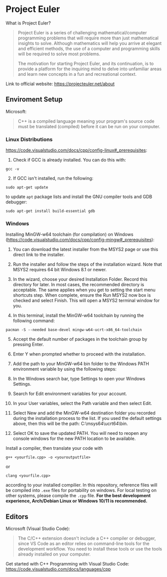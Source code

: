 # Project Euler

What is Project Euler?
>Project Euler is a series of challenging mathematical/computer programming problems that will require more than just mathematical insights to solve. Although mathematics will help you arrive at elegant and efficient methods, the use of a computer and programming skills will be required to solve most problems.
>
>The motivation for starting Project Euler, and its continuation, is to provide a platform for the inquiring mind to delve into unfamiliar areas and learn new concepts in a fun and recreational context.

Link to official website: https://projecteuler.net/about

## Enviroment Setup
Microsoft:
>C++ is a compiled language meaning your program's source code must be translated (compiled) before it can be run on your computer.

### Linux Distributions

https://code.visualstudio.com/docs/cpp/config-linux#_prerequisites:
1. Check if GCC is already installed. You can do this with:

```
gcc -v
```
2. If GCC isn't installed, run the following:

```
sudo apt-get update
```
to update ```apt``` package lists and install the GNU compiler tools and GDB debugger:

```
sudo apt-get install build-essential gdb
```

### Windows

Installing MinGW-w64 toolchain (for compilation) on Windows (https://code.visualstudio.com/docs/cpp/config-mingw#_prerequisites):
1. You can download the latest installer from the MSYS2 page or use this direct link to the installer.

2. Run the installer and follow the steps of the installation wizard. Note that MSYS2 requires 64 bit Windows 8.1 or newer.

3. In the wizard, choose your desired Installation Folder. Record this directory for later. In most cases, the recommended directory is acceptable. The same applies when you get to setting the start menu shortcuts step. When complete, ensure the Run MSYS2 now box is checked and select Finish. This will open a MSYS2 terminal window for you.

4. In this terminal, install the MinGW-w64 toolchain by running the following command:

```
pacman -S --needed base-devel mingw-w64-ucrt-x86_64-toolchain
```

5. Accept the default number of packages in the toolchain group by pressing Enter.

6. Enter Y when prompted whether to proceed with the installation.

7. Add the path to your MinGW-w64 bin folder to the Windows PATH environment variable by using the following steps:

  1. In the Windows search bar, type Settings to open your Windows Settings.
  2. Search for Edit environment variables for your account.
  3. In your User variables, select the Path variable and then select Edit.
  4. Select New and add the MinGW-w64 destination folder you recorded during the installation process to the list. If you used the default settings above, then this will be the path: C:\msys64\ucrt64\bin.
  5. Select OK to save the updated PATH. You will need to reopen any console windows for the new PATH location to be available.

Install a compiler, then translate your code with 
```
g++ <yourfile.cpp> -o <youroutputfile>
```
or
```
clang <yourfile.cpp>
```
according to your installed compilier. In this repository, reference files will be compiled into ```.exe``` files for portability on windows. For local testing on other systems, please compile the ```.cpp``` file. **For the best development experience, Arch/Debian Linux or Windows 10/11 is recommended.**


## Editors
Microsoft (Visual Studio Code):
>The C/C++ extension doesn't include a C++ compiler or debugger, since VS Code as an editor relies on command-line tools for the development workflow. You need to install these tools or use the tools already installed on your computer.

Get started with C++ Programming with Visual Studio Code: https://code.visualstudio.com/docs/languages/cpp

